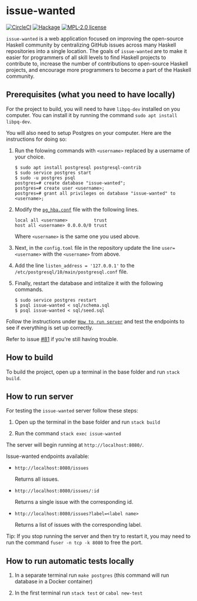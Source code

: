# issue-wanted

[![CircleCI](https://circleci.com/gh/kowainik/issue-wanted.svg?style=svg)](https://circleci.com/gh/kowainik/issue-wanted)
[![Hackage](https://img.shields.io/hackage/v/issue-wanted.svg?logo=haskell)](https://hackage.haskell.org/package/issue-wanted)
[![MPL-2.0 license](https://img.shields.io/badge/license-MPL--2.0-blue.svg)](https://github.com/kowainik/issue-wanted/blob/master/LICENSE)

`issue-wanted` is a web application focused on improving the open-source Haskell
community by centralizing GitHub issues across many Haskell repositories into a
single location. The goals of `issue-wanted` are to make it easier for
programmers of all skill levels to find Haskell projects to contribute to,
increase the number of contributions to open-source Haskell projects, and
encourage more programmers to become a part of the Haskell community.

## Prerequisites (what you need to have locally)

For the project to build, you will need to have `libpq-dev` installed on you computer. You can install it by running the command `sudo apt install libpq-dev`.

You will also need to setup Postgres on your computer. Here are the instructions for doing so:

1. Run the folowing commands with `<username>` replaced by a username of your choice.

   ```
   $ sudo apt install postgresql postgresql-contrib
   $ sudo service postgres start
   $ sudo -u postgres psql
   postgres=# create database "issue-wanted";
   postgres=# create user <username>;
   postgres=# grant all privileges on database "issue-wanted" to <username>;
   ```

2. Modify the [`pg_hba.conf`](https://dba.stackexchange.com/questions/101280/how-to-handle-user-with-no-password-in-postgresql) file with the following lines.

   ```
   local all <username>          trust
   host all <username> 0.0.0.0/0 trust
   ```

   Where `<username>` is the same one you used above. 

3. Next, in the `config.toml` file in the repository update the line `user=<username>` with the `<username>` from above.

4. Add the line `listen_address = '127.0.0.1'` to the `/etc/postgresql/10/main/postgresql.conf` file.

5. Finally, restart the database and intitalize it with the following commands.

   ```
   $ sudo service postgres restart
   $ psql issue-wanted < sql/schema.sql
   $ psql issue-wanted < sql/seed.sql
   ```

Follow the instructions under [`How to run server`](https://github.com/kowainik/issue-wanted/tree/rashadg1030/81-Document-Postgres-setup#how-to-run-server) and test the endpoints to see if everything is set up correctly.

Refer to issue [#81](https://github.com/kowainik/issue-wanted/issues/81) if you're still having trouble.

## How to build

To build the project, open up a terminal in the base folder and run `stack build`.

## How to run server

For testing the `issue-wanted` server follow these steps:

1. Open up the terminal in the base folder and run `stack build`

2. Run the command `stack exec issue-wanted`

The server will begin running at `http://localhost:8080/`.

Issue-wanted endpoints available:

* `http://localhost:8080/issues`

  Returns all issues.

* `http://localhost:8080/issues/:id`

  Returns a single issue with the corresponding id.

* `http://localhost:8080/issues?label=<label name>`

  Returns a list of issues with the corresponding label.  

Tip: If you stop running the server and then try to restart it, you may need to run the command `fuser -n tcp -k 8080` to free the port.

## How to run automatic tests locally

1. In a separate terminal run `make postgres` (this command will run database in a Docker container)

2. In the first terminal run `stack test` or `cabal new-test`
